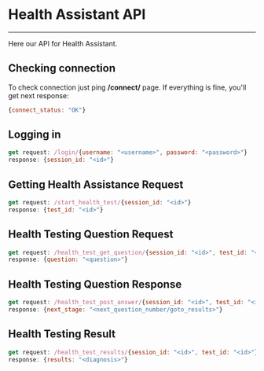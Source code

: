 # Health Assistant API

---

Here our API for Health Assistant.

## Checking connection
To check connection just ping __/connect/__ page. If everything is fine, you'll get next response: 
```js
{connect_status: "OK"}
```

## Logging in
```js
get request: /login/{username: "<username>", password: "<password>"}
response: {session_id: "<id>"}
```

## Getting Health Assistance Request
```js
get request: /start_health_test/{session_id: "<id>"}
response: {test_id: "<id>"}
```

## Health Testing Question Request
```js
get request: /health_test_get_question/{session_id: "<id>", test_id: "<id>", quesion_number: <number>}
response: {question: "<question>"}
```

## Health Testing Question Response
```js
get request: /health_test_post_answer/{session_id: "<id>", test_id: "<id>", quesion_number: <number>, }
response: {next_stage: "<next_question_number/goto_results>"}
```

## Health Testing Result
```js
get request: /health_test_results/{session_id: "<id>", test_id: "<id>"}
response: {results: "<diagnosis>"}
```
